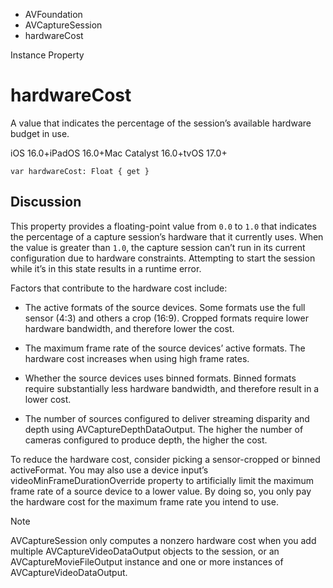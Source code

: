 

- AVFoundation
- AVCaptureSession
-  hardwareCost 

Instance Property

# hardwareCost

A value that indicates the percentage of the session’s available hardware budget in use.

iOS 16.0+iPadOS 16.0+Mac Catalyst 16.0+tvOS 17.0+

``` source
var hardwareCost: Float { get }
```

## Discussion

This property provides a floating-point value from `0.0` to `1.0` that indicates the percentage of a capture session’s hardware that it currently uses. When the value is greater than `1.0`, the capture session can’t run in its current configuration due to hardware constraints. Attempting to start the session while it’s in this state results in a runtime error.

Factors that contribute to the hardware cost include:

- The active formats of the source devices. Some formats use the full sensor (4:3) and others a crop (16:9). Cropped formats require lower hardware bandwidth, and therefore lower the cost.

- The maximum frame rate of the source devices’ active formats. The hardware cost increases when using high frame rates.

- Whether the source devices uses binned formats. Binned formats require substantially less hardware bandwidth, and therefore result in a lower cost.

- The number of sources configured to deliver streaming disparity and depth using AVCaptureDepthDataOutput. The higher the number of cameras configured to produce depth, the higher the cost.

To reduce the hardware cost, consider picking a sensor-cropped or binned activeFormat. You may also use a device input’s videoMinFrameDurationOverride property to artificially limit the maximum frame rate of a source device to a lower value. By doing so, you only pay the hardware cost for the maximum frame rate you intend to use.

Note

AVCaptureSession only computes a nonzero hardware cost when you add multiple AVCaptureVideoDataOutput objects to the session, or an AVCaptureMovieFileOutput instance and one or more instances of AVCaptureVideoDataOutput.

